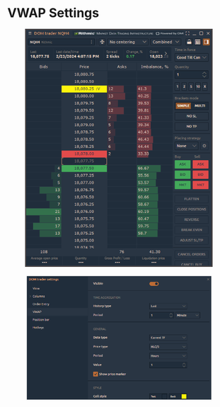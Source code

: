 # VWAP Settings



<figure><img src="../../../.gitbook/assets/VWAP on DOM Trader (1).png" alt=""><figcaption></figcaption></figure>

<figure><img src="../../../.gitbook/assets/VWAP settings in DOM trader.png" alt=""><figcaption></figcaption></figure>
